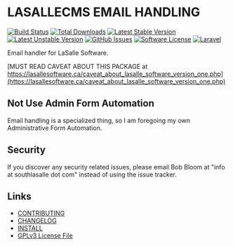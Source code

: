 # LASALLECMS EMAIL HANDLING

[![Build Status](https://img.shields.io/travis/lasallecms/lasallecms-l5-lasallecmsemail-pkg/master.svg?style=flat-square)](https://travis-ci.org/lasallecms/lasallecms-l5-lasallecmsemail-pkg)
[![Total Downloads](https://img.shields.io/packagist/dt/lasallecms/lasallecmsemail.svg?style=flat-square)](https://packagist.org/packages/lasallecms/lasallecmsemail)
[![Latest Stable Version](https://poser.pugx.org/lasallecms/lasallecmsemail/v/stable.svg)](https://packagist.org/packages/lasallecms/lasallecmsemail)
[![Latest Unstable Version](https://poser.pugx.org/lasallecms/lasallecmsemail/v/unstable.svg)](https://packagist.org/packages/lasallecms/lasallecmsemail)
[![GitHub Issues](https://img.shields.io/github/issues/lasallecms/lasallecms-l5-lasallecmsemail-pkg.svg)](https://github.com/lasallecms/lasallecms-l5-lasallecmsemail-pkg/issues)
[![Software License](https://img.shields.io/badge/license-GPLv3-brightgreen.svg?style=flat-square)](LICENSE.md)
[![Laravel](https://img.shields.io/badge/Laravel-v5-brightgreen.svg?style=flat-square)](http://laravel.com)


Email handler for LaSalle Software.


[MUST READ CAVEAT ABOUT THIS PACKAGE at https://lasallesoftware.ca/caveat_about_lasalle_software_version_one.php](https://lasallesoftware.ca/caveat_about_lasalle_software_version_one.php)


## Not Use Admin Form Automation

Email handling is a specialized thing, so I am foregoing my own Administrative Form Automation. 


## Security

If you discover any security related issues, please email Bob Bloom at "info at southlasalle dot com" instead of using the issue tracker.


## Links

* [CONTRIBUTING](CONTRIBUTING.md)
* [CHANGELOG](CHANGELOG.md)
* [INSTALL](INSTALL.md)
* [GPLv3 License File](LICENSE.md)



